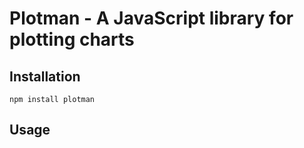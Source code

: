 # Plotman - A JavaScript library for plotting charts

## Installation
`npm install plotman`

## Usage 



